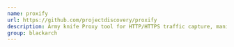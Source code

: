 ```yaml
---
name: proxify
url: https://github.com/projectdiscovery/proxify
description: Army knife Proxy tool for HTTP/HTTPS traffic capture, manipulation, and replay on the go. URL : https://github.com/projectdiscovery/proxify Groups : blackarch blackarch-proxy
group: blackarch
---
```

